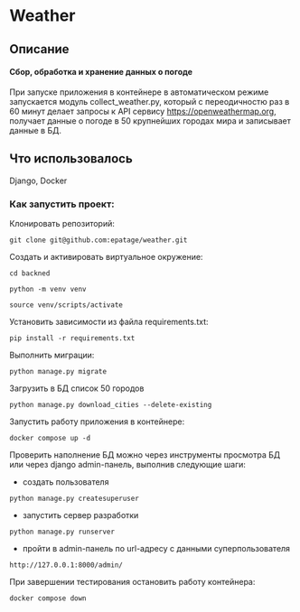 # Weather

## Описание

#### Сбор, обработка и хранение данных о погоде
При запуске приложения в контейнере в автоматическом режиме 
запускается модуль collect_weather.py, который с переодичностю раз в 60 минут
делает запросы к API сервису https://openweathermap.org,
получает данные о погоде в 50 крупнейших городах мира 
и записывает данные в БД.

## Что использовалось

Django, Docker


### Как запустить проект:

Клонировать репозиторий:

```
git clone git@github.com:epatage/weather.git
```


Cоздать и активировать виртуальное окружение:
```
cd backned
```

```
python -m venv venv
```

```
source venv/scripts/activate
```

Установить зависимости из файла requirements.txt:


```
pip install -r requirements.txt
```

Выполнить миграции:

```
python manage.py migrate
```
Загрузить в БД список 50 городов

```
python manage.py download_cities --delete-existing
```


Запустить работу приложения в контейнере:

```
docker compose up -d
```

Проверить наполнение БД можно через инструменты просмотра БД 
или через django admin-панель, выполнив следующие шаги:
- создать пользователя
```
python manage.py createsuperuser
```
- запустить сервер разработки
```
python manage.py runserver
```
- пройти в admin-панель по url-адресу с данными суперпользователя
```
http://127.0.0.1:8000/admin/
```
При завершении тестирования остановить работу контейнера:

```
docker compose down
```

